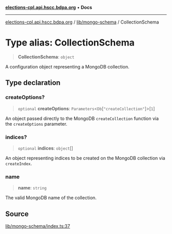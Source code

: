 [**elections-cpl.api.hscc.bdpa.org**](../../../README.md) • **Docs**

***

[elections-cpl.api.hscc.bdpa.org](../../../README.md) / [lib/mongo-schema](../README.md) / CollectionSchema

# Type alias: CollectionSchema

> **CollectionSchema**: `object`

A configuration object representing a MongoDB collection.

## Type declaration

### createOptions?

> `optional` **createOptions**: `Parameters`\<`Db`\[`"createCollection"`\]\>\[`1`\]

An object passed directly to the MongoDB `createCollection` function via
the `createOptions` parameter.

### indices?

> `optional` **indices**: `object`[]

An object representing indices to be created on the MongoDB collection via
`createIndex`.

### name

> **name**: `string`

The valid MongoDB name of the collection.

## Source

[lib/mongo-schema/index.ts:37](https://github.com/nhscc/elections_cpl.api.hscc.bdpa.org/blob/46ed5b306a3fd199be2bd28706c3da03542c6da3/lib/mongo-schema/index.ts#L37)
